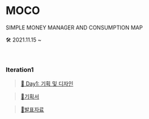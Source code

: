 # MOCO

SIMPLE MONEY MANAGER AND CONSUMPTION MAP

🛠 2021.11.15 ~

<br>

### Iteration1

> [📍 Day1: 기획 및 디자인](./TIL/day1-211115.md) 

> [📍기획서](./TIL/day2-211116.md) 

> [📍발표자료](./TIL/day3-211117.md) 


